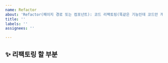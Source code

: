 ```yaml
---
name: Refactor
about: 'Refactor(페이지 경로 또는 컴포넌트): 코드 리팩토링(똑같은 기능인데 코드만 개선)'
title: ''
labels: ''
assignees: ''

---
```


## ✨ 리팩토링 할 부분

<br>
